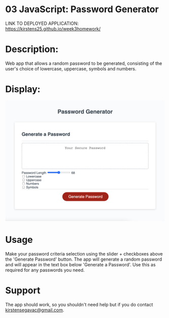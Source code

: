 # 03 JavaScript: Password Generator

LINK TO DEPLOYED APPLICATION:
https://kirstens25.github.io/week3homework/

# Description:
Web app that allows a random password to be generated, consisting of the user's choice of lowercase, uppercase, symbols and numbers.

# Display:
![Image of Deployed Application](assets/deployed-image.png "Deployed App")

# Usage
Make your password criteria selection using the slider + checkboxes above the 'Generate Password' button. The app will generate a random password and will appear in the text box below 'Generate a Password'. Use this as required for any passwords you need.

# Support
The app should work, so you shouldn't need help but if you do contact kirstensegavac@gmail.com.

